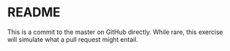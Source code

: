 # README #

This is a commit to the master on GitHub directly. While rare, this exercise will simulate what a pull request might entail.
